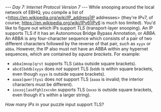 *--- Day 7: Internet Protocol Version 7 ---*
While snooping around the local network of EBHQ, you compile a list of <https://en.wikipedia.org/wiki/IP_address|IP addresses> (they're IPv7, of course; <https://en.wikipedia.org/wiki/IPv6|IPv6> is much too limited). You'd like to figure out which IPs support _TLS_ (transport-layer snooping).
An IP supports TLS if it has an Autonomous Bridge Bypass Annotation, or <span title="Any similarity to the pattern it describes is purely coincidental.">_ABBA_</span>.  An ABBA is any four-character sequence which consists of a pair of two different characters followed by the reverse of that pair, such as `xyyx` or `abba`.  However, the IP also must not have an ABBA within any hypernet sequences, which are contained by _square brackets_.
For example:

- `abba[mnop]qrst` supports TLS (`abba` outside square brackets).
- `abcd[bddb]xyyx` does _not_ support TLS (`bddb` is within square brackets, even though `xyyx` is outside square brackets).
- `aaaa[qwer]tyui` does _not_ support TLS (`aaaa` is invalid; the interior characters must be different).
- `ioxxoj[asdfgh]zxcvbn` supports TLS (`oxxo` is outside square brackets, even though it's within a larger string).

_How many IPs_ in your puzzle input support TLS?
